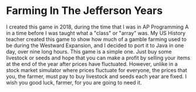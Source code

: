 # Farming In The Jefferson Years

I created this game in 2018, during the time that I was in AP Programming A
in a time before I was taught what a "class" or "array" was. My US History
teacher created this game to show how much of a gamble farming used to be
during the Westward Expansion, and I decided to port it to Java in one day,
over nine long hours. This game is a simple one. Just buy some livestock or
seeds and hope that you can make a profit by selling your items at the end
of the year after prices have fluctuated. However, unlike in a stock market
simulator where prices fluctuate for everyone, the prices that you, the
farmer, must pay to buy livestock and seeds each year are fixed. I wish you
good luck, farmer, for you are going to need it.
